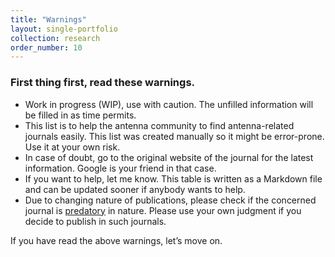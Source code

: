 ```yaml
---
title: "Warnings"
layout: single-portfolio
collection: research
order_number: 10
---
```


### First thing first, read these warnings.

- Work in progress (WIP), use with caution. The unfilled information will be filled in as time permits.
- This list is to help the antenna community to find antenna-related journals easily. This list was created manually so it might be error-prone. Use it at your own risk.
- In case of doubt, go to the original website of the journal for the latest information. Google is your friend in that case.
- If you want to help, let me know. This table is written as a Markdown file and can be updated sooner if anybody wants to help.
- Due to changing nature of publications, please check if the concerned journal is [predatory](https://en.wikipedia.org/wiki/Predatory_publishing) in nature. Please use your own judgment if you decide to publish in such journals. 

If you have read the above warnings, let’s move on.

